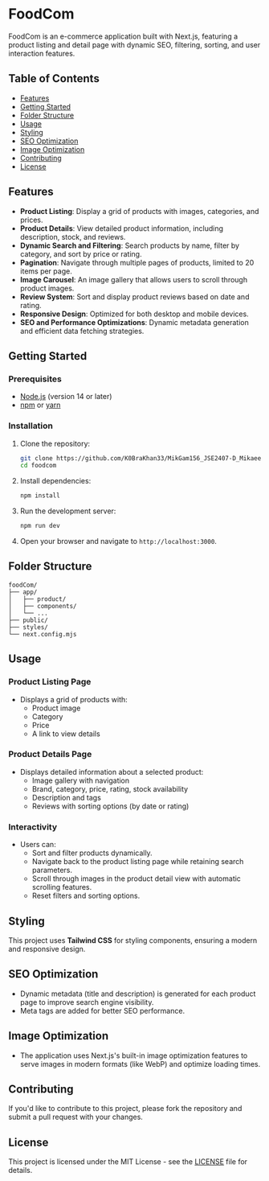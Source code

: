 # FoodCom

FoodCom is an e-commerce application built with Next.js, featuring a product listing and detail page with dynamic SEO, filtering, sorting, and user interaction features.

## Table of Contents

- [Features](#features)
- [Getting Started](#getting-started)
- [Folder Structure](#folder-structure)
- [Usage](#usage)
- [Styling](#styling)
- [SEO Optimization](#seo-optimization)
- [Image Optimization](#image-optimization)
- [Contributing](#contributing)
- [License](#license)

## Features

- **Product Listing**: Display a grid of products with images, categories, and prices.
- **Product Details**: View detailed product information, including description, stock, and reviews.
- **Dynamic Search and Filtering**: Search products by name, filter by category, and sort by price or rating.
- **Pagination**: Navigate through multiple pages of products, limited to 20 items per page.
- **Image Carousel**: An image gallery that allows users to scroll through product images.
- **Review System**: Sort and display product reviews based on date and rating.
- **Responsive Design**: Optimized for both desktop and mobile devices.
- **SEO and Performance Optimizations**: Dynamic metadata generation and efficient data fetching strategies.

## Getting Started

### Prerequisites

- [Node.js](https://nodejs.org/) (version 14 or later)
- [npm](https://www.npmjs.com/get-npm) or [yarn](https://yarnpkg.com/getting-started/install)

### Installation

1. Clone the repository:
   ```bash
   git clone https://github.com/K0BraKhan33/MikGam156_JSE2407-D_Mikaeel-Gamieldien_FSJ02.git
   cd foodcom
   ```

2. Install dependencies:
   ```bash
   npm install
   ```

3. Run the development server:
   ```bash
   npm run dev
   ```

4. Open your browser and navigate to `http://localhost:3000`.

## Folder Structure

```
foodCom/
├── app/
│   ├── product/
│   ├── components/
│   └── ...
├── public/
├── styles/
└── next.config.mjs
```

## Usage

### Product Listing Page

- Displays a grid of products with:
  - Product image
  - Category
  - Price
  - A link to view details

### Product Details Page

- Displays detailed information about a selected product:
  - Image gallery with navigation
  - Brand, category, price, rating, stock availability
  - Description and tags
  - Reviews with sorting options (by date or rating)

### Interactivity

- Users can:
  - Sort and filter products dynamically.
  - Navigate back to the product listing page while retaining search parameters.
  - Scroll through images in the product detail view with automatic scrolling features.
  - Reset filters and sorting options.

## Styling

This project uses **Tailwind CSS** for styling components, ensuring a modern and responsive design.

## SEO Optimization

- Dynamic metadata (title and description) is generated for each product page to improve search engine visibility.
- Meta tags are added for better SEO performance.

## Image Optimization

- The application uses Next.js's built-in image optimization features to serve images in modern formats (like WebP) and optimize loading times.

## Contributing

If you'd like to contribute to this project, please fork the repository and submit a pull request with your changes.

## License

This project is licensed under the MIT License - see the [LICENSE](LICENSE) file for details.
